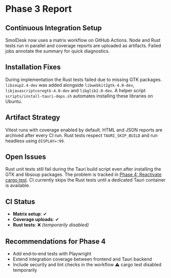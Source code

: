 # Phase 3 Report

## Continuous Integration Setup
SmolDesk now uses a matrix workflow on GitHub Actions. Node and Rust tests run in parallel and coverage reports are uploaded as artifacts. Failed jobs annotate the summary for quick diagnostics.

## Installation Fixes
During implementation the Rust tests failed due to missing GTK packages. `libsoup2.4-dev` was added alongside `libwebkit2gtk-4.0-dev`, `libjavascriptcoregtk-4.0-dev` and `libglib2.0-dev`. A helper script `scripts/install-tauri-deps.sh` automates installing these libraries on Ubuntu.

## Artifact Strategy
Vitest runs with coverage enabled by default. HTML and JSON reports are archived after every CI run. Rust tests respect `TAURI_SKIP_BUILD` and run headless using `DISPLAY=:99`.

## Open Issues
Rust unit tests still fail during the Tauri build script even after installing the GTK and libsoup packages. The problem is tracked in [Phase 4: Reactivate cargo test](../../.github/issues/phase-4-reactivate-cargo-test.md). CI currently skips the Rust tests until a dedicated Tauri container is available.

## CI Status
- **Matrix setup**: ✔
- **Coverage uploads**: ✔
- **Rust tests**: ❌ *(temporarily disabled)*

## Recommendations for Phase 4
- Add end‑to‑end tests with Playwright
- Extend integration coverage between frontend and Tauri backend
- Include security and lint checks in the workflow
⚠️ cargo test disabled temporarily